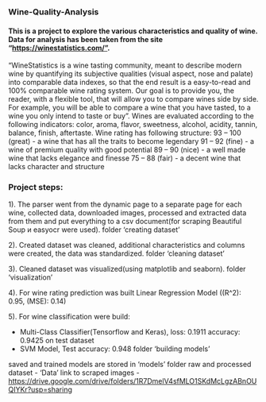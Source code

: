 ### Wine-Quality-Analysis
#### This is a project to explore the various characteristics and quality of wine. Data for analysis has been taken from the site “https://winestatistics.com/”.

  “WineStatistics is a wine tasting community, meant to describe modern wine by quantifying its subjective qualities (visual aspect, nose and palate) into comparable data indexes, so that the end result is a easy-to-read and 100% comparable wine rating system.  Our goal is to provide you, the reader, with a flexible tool, that will allow you to compare wines side by side. For example, you will be able to compare a wine that you have tasted, to a wine you only intend to taste or buy”.
  Wines are evaluated according to the following indicators:
color, aroma, flavor, sweetness, alcohol, acidity, tannin, balance, finish, aftertaste.
  Wine rating has following structure:
  93 – 100 (great) - a wine that has all the traits to become legendary
  91 – 92 (fine) - a wine of premium quality with good potential
  89 – 90 (nice) - a well made wine that lacks elegance and finesse
  75 – 88 (fair) - a decent wine that lacks character and structure

### Project steps:

  1). The parser went from the dynamic page to a separate page for each wine, collected data, downloaded images, processed and extracted data from them and put everything to a csv document(for scraping Beautiful Soup и easyocr were used).
folder ‘creating dataset’

  2). Created dataset was cleaned, additional characteristics and columns were created, the data was standardized.
folder ‘cleaning dataset’

  3). Cleaned dataset was visualized(using matplotlib and seaborn).
folder ‘visualization’

  4). For wine rating prediction was built Linear Regression Model
((R^2): 0.95, (MSE): 0.14)

  5). For wine classification were build:
- Multi-Class Classifier(Tensorflow and Keras), loss: 0.1911 accuracy: 0.9425 on test dataset
- SVM Model, Test accuracy: 0.948
folder ‘building models’

saved and trained models are stored in ‘models’ folder
raw and processed dataset  - ‘Data’
link to scraped images - 
https://drive.google.com/drive/folders/1R7DmelV4sfMLO1SKdMcLgzABnOUQIYKr?usp=sharing
